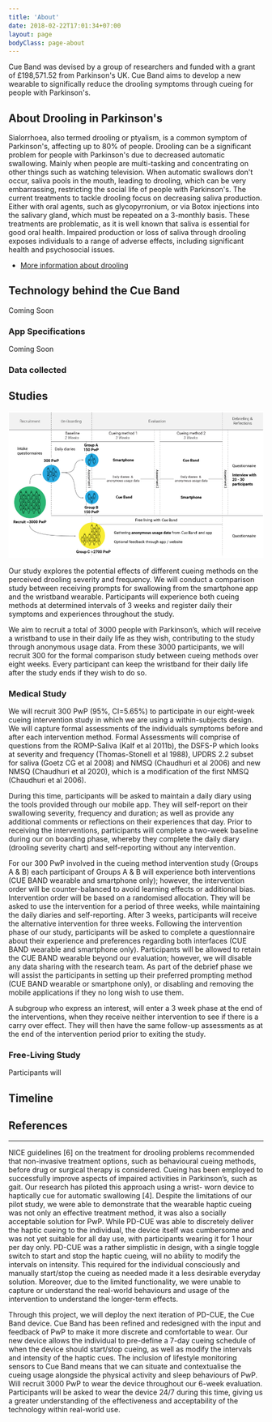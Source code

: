 ```yaml
---
title: 'About'
date: 2018-02-22T17:01:34+07:00
layout: page
bodyClass: page-about
---
```


Cue Band was devised by a group of researchers and funded with a grant of £198,571.52 from Parkinson's UK. Cue Band aims to develop a new wearable to significally reduce the drooling symptoms through cueing for people with Parkinson's.


## About Drooling in Parkinson's

Sialorrhoea, also termed drooling or ptyalism, is a common symptom of Parkinson's, affecting up to 80% of people. Drooling can be a significant problem for people with Parkinson's due to decreased automatic swallowing. Mainly when people are multi-tasking and concentrating on other things such as watching television. When automatic swallows don't occur, saliva pools in the mouth, leading to drooling, which can be very embarrassing, restricting the social life of people with Parkinson's.
The current treatments to tackle drooling focus on decreasing saliva production. Either with oral agents, such as glycopyrronium, or via Botox injections into the salivary gland, which must be repeated on a 3-monthly basis.  These treatments are problematic, as it is well known that saliva is essential for good oral health. Impaired production or loss of saliva through drooling exposes individuals to a range of adverse effects, including significant health and psychosocial issues.

* [More information about drooling](https://www.parkinsons.org.uk/information-and-support/eating-swallowing-and-saliva-control)


## Technology behind the Cue Band
Coming Soon

### App Specifications
Coming Soon

### Data collected





## Studies

![image info](/images/study.png)

Our study explores the potential effects of different cueing methods on the perceived drooling severity and frequency. We will conduct a comparison study between receiving prompts for swallowing from the smartphone app and the wristband wearable. Participants will experience both cueing methods at determined intervals of 3 weeks and register daily their symptoms and experiences throughout the study.

We aim to recruit a total of 3000 people with Parkinson’s, which will receive a wristband to use in their daily life as they wish, contributing to the study through anonymous usage data. From these 3000 participants, we will recruit 300 for the formal comparison study between cueing methods over eight weeks. Every participant can keep the wristband for their daily life after the study ends if they wish to do so.


### Medical Study

We will recruit 300 PwP (95%, CI=5.65%) to participate in our eight-week cueing intervention study in which we are using a within-subjects design. We will capture formal assessments of the individuals symptoms before and after each intervention method. Formal Assessments will comprise of questions from the ROMP-Saliva (Kalf et al 2011b), the DSFS-P which looks at severity and frequency (Thomas-Stonell et al 1988), UPDRS 2.2 subset for saliva (Goetz CG et al 2008) and NMSQ (Chaudhuri et al 2006) and new NMSQ (Chaudhuri et al 2020), which is a modification of the first NMSQ (Chaudhuri et al 2006).

During this time, participants will be asked to maintain a daily diary using the tools provided through our mobile app. They will self-report on their swallowing severity, frequency and duration; as well as provide any additional comments or reflections on their experiences that day. Prior to receiving the interventions, participants will complete a two-week baseline during our on boarding phase, whereby they complete the daily diary (drooling severity chart) and self-reporting without any intervention.

For our 300 PwP involved in the cueing method intervention study (Groups A & B) each participant of Groups A & B will experience both interventions (CUE BAND wearable and smartphone only); however, the intervention order will be counter-balanced to avoid learning effects or additional bias. Intervention order will be based on a randomised allocation. They will be asked to use the intervention for a period of three weeks, while maintaining the daily diaries and self-reporting. After 3 weeks, participants will receive the alternative intervention for three weeks. Following the intervention phase of our study, participants will be asked to complete a questionnaire about their experience and preferences regarding both interfaces (CUE BAND wearable and smartphone only). Participants will be allowed to retain the CUE BAND wearable beyond our evaluation; however, we will disable any data sharing with the research team. As part of the debrief phase we will assist the participants in setting up their preferred prompting method (CUE BAND wearable or smartphone only), or disabling and removing the mobile applications if they no long wish to use them.

A subgroup who express an interest, will enter a 3 week phase at the end of the interventions, when they receive neither intervention to see if there is a carry over effect.  They will then have the same follow-up assessments as at the end of the intervention period prior to exiting the study.  


### Free-Living Study

Participants will 

## Timeline

## References

-------------


NICE guidelines [6] on the treatment for drooling problems recommended that non-invasive treatment options, such as behavioural cueing methods, before drug or surgical therapy is considered. Cueing has been employed to successfully improve aspects of impaired activities in Parkinson’s, such as gait. Our research has piloted this approach using a wrist- worn device to haptically cue for automatic swallowing [4]. Despite the limitations of our pilot study, we were able to demonstrate that the wearable haptic cueing was not only an effective treatment method, it was also a socially acceptable solution for PwP. While PD-CUE was able to discretely deliver the haptic cueing to the individual, the device itself was cumbersome and was not yet suitable for all day use, with participants wearing it for 1 hour per day only. PD-CUE was a rather simplistic in design, with a single toggle switch to start and stop the haptic cueing, will no ability to modify the intervals on intensity. This required for the individual consciously and manually start/stop the cueing as needed made it a less desirable everyday solution. Moreover, due to the limited functionality, we were unable to capture or understand the real-world behaviours and usage of the intervention to understand the longer-term effects.

Through this project, we will deploy the next iteration of PD-CUE, the Cue Band device. Cue Band has been refined and redesigned with the input and feedback of PwP to make it more discrete and comfortable to wear. Our new device allows the individual to pre-define a 7-day cueing schedule of when the device should start/stop cueing, as well as modify the intervals and intensity of the haptic cues. The inclusion of lifestyle monitoring sensors to Cue Band means that we can situate and contextualise the cueing usage alongside the physical activity and sleep behaviours of PwP. Will recruit 3000 PwP to wear the device throughout our 6-week evaluation. Participants will be asked to wear the device 24/7 during this time, giving us a greater understanding of the effectiveness and acceptability of the technology within real-world use.
